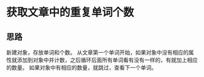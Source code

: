 # 获取文章中的重复单词个数
## 思路
新建对象，存放单词和个数。
从文章第一个单词开始，如果对象中没有相应的属性就添加到对象中并计数，之后循环后面所有单词看有没有一样的，有就加上相应的数量。
如果对象中有相应的数量，就跳过，查看下一个单词。